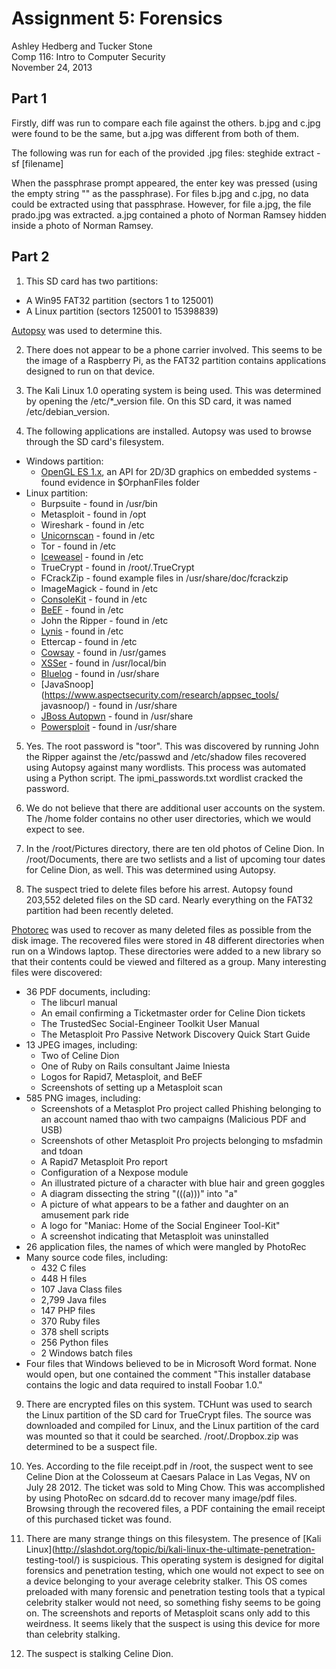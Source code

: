 # Assignment 5: Forensics

Ashley Hedberg and Tucker Stone  
Comp 116: Intro to Computer Security  
November 24, 2013  

## Part 1
Firstly, diff was run to compare each file against the others. b.jpg and c.jpg
were found to be the same, but a.jpg was different from both of them.

The following was run for each of the provided .jpg files: steghide extract -sf
[filename]

When the passphrase prompt appeared, the enter key was pressed (using the empty
string "" as the passphrase). For files b.jpg and c.jpg, no data could be
extracted using that passphrase. However, for file a.jpg, the file prado.jpg 
was extracted. a.jpg contained a photo of Norman Ramsey hidden inside a photo 
of Norman Ramsey.

<!--- It should be noted that this was overheard by a particular classmate 
*cough* Nicholas Andre *cough* who was talking a bit too loudly about his
forensics work in 111. Seemed silly not to try it. Worked like a charm! -->

## Part 2
1. This SD card has two partitions:
  * A Win95 FAT32 partition (sectors 1 to 125001)
  * A Linux partition (sectors 125001 to 15398839)

  [Autopsy](http://www.sleuthkit.org/autopsy/) was used to determine this.

2. There does not appear to be a phone carrier involved. This seems to be the
image of a Raspberry Pi, as the FAT32 partition contains applications designed 
to run on that device.

3. The Kali Linux 1.0 operating system is being used. This was determined by
opening the /etc/\*\_version file. On this SD card, it was named
/etc/debian\_version.

4. The following applications are installed. Autopsy was used to browse through
the SD card's filesystem.
  * Windows partition:
    * [OpenGL ES 1.x](http://www.khronos.org/opengles/1_X/), an API for 2D/3D
    graphics on embedded systems - found evidence in $OrphanFiles folder
  * Linux partition:
    * Burpsuite - found in /usr/bin
    * Metasploit - found in /opt
    * Wireshark - found in /etc
    * [Unicornscan](http://www.unicornscan.org/) - found in /etc
    * Tor - found in /etc
    * [Iceweasel](https://wiki.debian.org/Iceweasel) - found in /etc
    * TrueCrypt - found in /root/.TrueCrypt
    * FCrackZip - found example files in /usr/share/doc/fcrackzip
    * ImageMagick - found in /etc
    * [ConsoleKit](http://www.freedesktop.org/wiki/Software/ConsoleKit/) - 
    found in /etc
    * [BeEF](http://beefproject.com/) - found in /etc
    * John the Ripper - found in /etc
    * [Lynis](http://www.rootkit.nl/projects/lynis.html) - found in /etc
    * Ettercap - found in /etc
    * [Cowsay](http://en.wikipedia.org/wiki/Cowsay) - found in /usr/games
    * [XSSer](http://xsser.sourceforge.net/) - found in /usr/local/bin
    * [Bluelog](http://www.digifail.com/software/bluelog.shtml) - found in
    /usr/share
    * [JavaSnoop](https://www.aspectsecurity.com/research/appsec_tools/
    javasnoop/) - found in /usr/share
    * [JBoss Autopwn](https://github.com/SpiderLabs/jboss-autopwn) - found in 
    /usr/share 
    * [Powersploit](https://github.com/mattifestation/PowerSploit) - found in
    /usr/share

5. Yes. The root password is "toor". This was discovered by running John the
Ripper against the /etc/passwd and /etc/shadow files recovered using Autopsy 
against many wordlists. This process was automated using a Python script. The 
ipmi\_passwords.txt wordlist cracked the password.

6. We do not believe that there are additional user accounts on the system. The
/home folder contains no other user directories, which we would expect to see.

7. In the /root/Pictures directory, there are ten old photos of Celine Dion. In
/root/Documents, there are two setlists and a list of upcoming tour dates for 
Celine Dion, as well. This was determined using Autopsy.

8. The suspect tried to delete files before his arrest. Autopsy found 203,552
deleted files on the SD card. Nearly everything on the FAT32 partition had been
recently deleted.

  [Photorec](http://www.cgsecurity.org/wiki/PhotoRec) was used to recover as
many deleted files as possible from the disk image. The recovered files were
stored in 48 different directories when run on a Windows laptop. These
directories were added to a new library so that their contents could be viewed
and filtered as a group. Many interesting files were discovered:
  * 36 PDF documents, including:
    * The libcurl manual
    * An email confirming a Ticketmaster order for Celine Dion tickets
    * The TrustedSec Social-Engineer Toolkit User Manual
    * The Metasploit Pro Passive Network Discovery Quick Start Guide
  * 13 JPEG images, including:
    * Two of Celine Dion
    * One of Ruby on Rails consultant Jaime Iniesta
    * Logos for Rapid7, Metasploit, and BeEF
    * Screenshots of setting up a Metasploit scan
  * 585 PNG images, including:
    * Screenshots of a Metasplot Pro project called Phishing belonging to an
    account named thao with two campaigns (Malicious PDF and USB)
    * Screenshots of other Metasploit Pro projects belonging to msfadmin and
    tdoan
    * A Rapid7 Metasploit Pro report
    * Configuration of a Nexpose module
    * An illustrated picture of a character with blue hair and green goggles
    * A diagram dissecting the string "(((a)))" into "a"
    * A picture of what appears to be a father and daughter on an amusement
    park ride
    * A logo for "Maniac: Home of the Social Engineer Tool-Kit"
    * A screenshot indicating that Metasploit was uninstalled
  * 26 application files, the names of which were mangled by PhotoRec
  * Many source code files, including:
    * 432 C files
    * 448 H files
    * 107 Java Class files
    * 2,799 Java files
    * 147 PHP files
    * 370 Ruby files
    * 378 shell scripts
    * 256 Python files
    * 2 Windows batch files
  * Four files that Windows believed to be in Microsoft Word format. None would
  open, but one contained the comment "This installer database contains the 
  logic and data required to install Foobar 1.0."

9. There are encrypted files on this system. TCHunt was used to search the
Linux partition of the SD card for TrueCrypt files. The source was downloaded
and compiled for Linux, and the Linux partition of the card was mounted so that
it could be searched. /root/.Dropbox.zip was determined to be a suspect file.

10. Yes. According to the file receipt.pdf in /root, the suspect went to see
Celine Dion at the Colosseum at Caesars Palace in Las Vegas, NV on July 28 2012.
The ticket was sold to Ming Chow. This was accomplished by using PhotoRec
on sdcard.dd to recover many image/pdf files. Browsing through the recovered 
files, a PDF containing the email receipt of this purchased ticket was found.

11. There are many strange things on this filesystem. The presence of [Kali
Linux](http://slashdot.org/topic/bi/kali-linux-the-ultimate-penetration-
testing-tool/) is suspicious. This operating system is designed for
digital forensics and penetration testing, which one would not expect to see on
a device belonging to your average celebrity stalker. This OS comes preloaded
with many forensic and penetration testing tools that a typical celebrity
stalker would not need, so something fishy seems to be going on. The 
screenshots and reports of Metasploit scans only add to this weirdness. It
seems likely that the suspect is using this device for more than celebrity
stalking.

12. The suspect is stalking Celine Dion.

